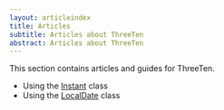 ```yaml
---
layout: articleindex
title: Articles
subtitle: Articles about ThreeTen
abstract: Articles about ThreeTen
---
```


This section contains articles and guides for ThreeTen.

* Using the [Instant](instant.html) class
* Using the [LocalDate](local-date.html) class
